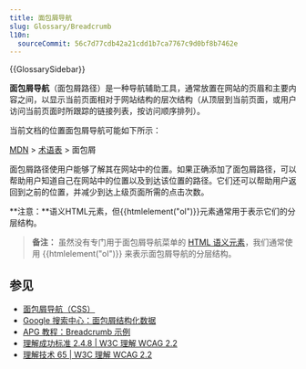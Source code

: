 ```yaml
---
title: 面包屑导航
slug: Glossary/Breadcrumb
l10n:
  sourceCommit: 56c7d77cdb42a21cdd1b7ca7767c9d0bf8b7462e
---
```


{{GlossarySidebar}}

**面包屑导航**（面包屑路径）是一种导航辅助工具，通常放置在网站的页眉和主要内容之间，以显示当前页面相对于网站结构的层次结构（从顶层到当前页面，或用户访问当前页面时所跟踪的链接列表，按访问顺序排列）。

当前文档的位置面包屑导航可能如下所示：

[MDN](/) > [术语表](/zh-CN/docs/Glossary) > 面包屑

面包屑路径使用户能够了解其在网站中的位置。如果正确添加了面包屑路径，可以帮助用户知道自己在网站中的位置以及到达该位置的路径。它们还可以帮助用户返回到之前的位置，并减少到达上级页面所需的点击次数。

**注意：**语义HTML元素，但{{htmlelement("ol")}}元素通常用于表示它们的分层结构。

> **备注：** 虽然没有专门用于面包屑导航菜单的 [HTML 语义元素](https://html.spec.whatwg.org/multipage/semantics-other.html#rel-up)，我们通常使用 {{htmlelement("ol")}} 来表示面包屑导航的分层结构。

## 参见

- [面包屑导航（CSS）](/en-US/docs/Web/CSS/Layout_cookbook/Breadcrumb_Navigation)
- [
  Google 搜索中心：面包屑结构化数据](https://developers.google.com/search/docs/appearance/structured-data/breadcrumb)
- [APG 教程：Breadcrumb 示例](https://www.w3.org/WAI/ARIA/apg/patterns/breadcrumb/examples/breadcrumb/)
- [理解成功标准 2.4.8 | W3C 理解 WCAG 2.2](https://www.w3.org/WAI/WCAG22/Understanding/location)
- [理解技术 65 | W3C 理解 WCAG 2.2](https://www.w3.org/WAI/WCAG22/Techniques/general/G65)
